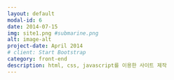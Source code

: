 ```yaml
---
layout: default
modal-id: 6
date: 2014-07-15
img: site1.png #submarine.png
alt: image-alt
project-date: April 2014
# client: Start Bootstrap
category: front-end
description: html, css, javascript를 이용한 사이트 제작
---
```

